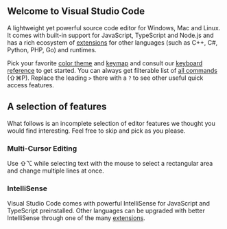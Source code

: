 ## Welcome to Visual Studio Code

A lightweight yet powerful source code editor for Windows, Mac and Linux. It comes with built-in support for JavaScript, TypeScript and Node.js and has a rich ecosystem of [extensions](command:workbench.extensions.action.showPopularExtensions) for other languages (such as C++, C#, Python, PHP, Go) and runtimes.

Pick your favorite [color theme](command:workbench.action.selectTheme) and [keymap](command:workbench.extensions.action.showRecommendedKeymapExtensions) and consult our [keyboard reference](command:workbench.action.keybindingsReference) to get started.
You can always get filterable list of [all commands](command:workbench.action.showCommands) (⇧⌘P). Replace the leading `>` there with a `?` to see other useful quick access features.

## A selection of features

What follows is an incomplete selection of editor features we thought you would find interesting. Feel free to skip and pick as you please.

### Multi-Cursor Editing

Use ⇧⌥ while selecting text with the mouse to select a rectangular area and change multiple lines at once.

<div class="embeddedEditor" data-src="multiCursor.css"></div>

### IntelliSense

Visual Studio Code comes with powerful IntelliSense for JavaScript and TypeScript preinstalled. Other languages can be upgraded with better IntelliSense through one of the many [extensions](command:workbench.extensions.action.showPopularExtensions).

<div class="embeddedEditor" data-src="intelliSense.js"></div>
